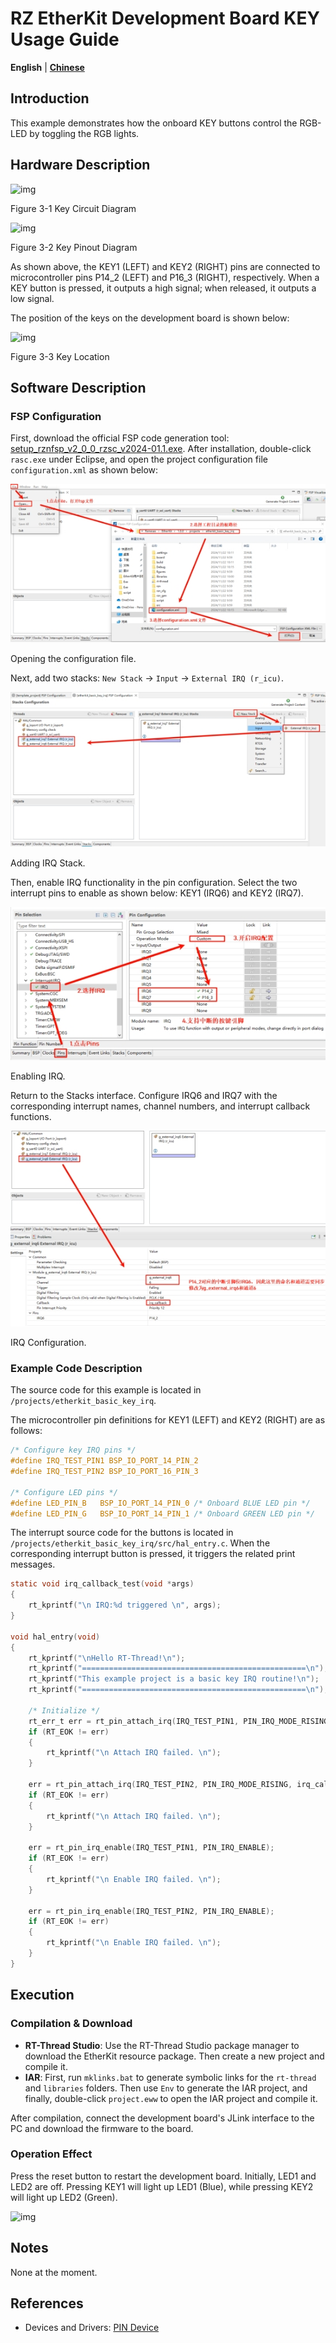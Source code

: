 # RZ EtherKit Development Board KEY Usage Guide

**English** | [**Chinese**](./README_zh.md)

## Introduction

This example demonstrates how the onboard KEY buttons control the RGB-LED by toggling the RGB lights.

## Hardware Description

![img](./figures/wps23.jpg) 

Figure 3-1 Key Circuit Diagram

![img](./figures/wps24.jpg) 

Figure 3-2 Key Pinout Diagram

As shown above, the KEY1 (LEFT) and KEY2 (RIGHT) pins are connected to microcontroller pins P14_2 (LEFT) and P16_3 (RIGHT), respectively. When a KEY button is pressed, it outputs a high signal; when released, it outputs a low signal.

The position of the keys on the development board is shown below:

![img](./figures/wps25.jpg) 

Figure 3-3 Key Location

## Software Description

### FSP Configuration

First, download the official FSP code generation tool: [setup_rznfsp_v2_0_0_rzsc_v2024-01.1.exe](https://github.com/renesas/rzn-fsp/releases/download/v2.0.0/setup_rznfsp_v2_0_0_rzsc_v2024-01.1.exe). After installation, double-click `rasc.exe` under Eclipse, and open the project configuration file `configuration.xml` as shown below:

![img](./figures/wps1.jpg) 

Opening the configuration file.

Next, add two stacks: `New Stack` -> `Input` -> `External IRQ (r_icu)`.

![img](./figures/wps2.jpg) 

Adding IRQ Stack.

Then, enable IRQ functionality in the pin configuration. Select the two interrupt pins to enable as shown below: KEY1 (IRQ6) and KEY2 (IRQ7).

![img](./figures/wps3.jpg) 

Enabling IRQ.

Return to the Stacks interface. Configure IRQ6 and IRQ7 with the corresponding interrupt names, channel numbers, and interrupt callback functions.

![img](./figures/wps4.jpg) 

IRQ Configuration.

### Example Code Description

The source code for this example is located in `/projects/etherkit_basic_key_irq`.

The microcontroller pin definitions for KEY1 (LEFT) and KEY2 (RIGHT) are as follows:

```c
/* Configure key IRQ pins */
#define IRQ_TEST_PIN1 BSP_IO_PORT_14_PIN_2
#define IRQ_TEST_PIN2 BSP_IO_PORT_16_PIN_3

/* Configure LED pins */
#define LED_PIN_B   BSP_IO_PORT_14_PIN_0 /* Onboard BLUE LED pin */
#define LED_PIN_G   BSP_IO_PORT_14_PIN_1 /* Onboard GREEN LED pin */
```

The interrupt source code for the buttons is located in `/projects/etherkit_basic_key_irq/src/hal_entry.c`. When the corresponding interrupt button is pressed, it triggers the related print messages.

```c
static void irq_callback_test(void *args)
{
    rt_kprintf("\n IRQ:%d triggered \n", args);
}

void hal_entry(void)
{
    rt_kprintf("\nHello RT-Thread!\n");
    rt_kprintf("==================================================\n");
    rt_kprintf("This example project is a basic key IRQ routine!\n");
    rt_kprintf("==================================================\n");

    /* Initialize */
    rt_err_t err = rt_pin_attach_irq(IRQ_TEST_PIN1, PIN_IRQ_MODE_RISING, irq_callback_test, (void *)1);
    if (RT_EOK != err)
    {
        rt_kprintf("\n Attach IRQ failed. \n");
    }

    err = rt_pin_attach_irq(IRQ_TEST_PIN2, PIN_IRQ_MODE_RISING, irq_callback_test, (void *)2);
    if (RT_EOK != err)
    {
        rt_kprintf("\n Attach IRQ failed. \n");
    }

    err = rt_pin_irq_enable(IRQ_TEST_PIN1, PIN_IRQ_ENABLE);
    if (RT_EOK != err)
    {
        rt_kprintf("\n Enable IRQ failed. \n");
    }

    err = rt_pin_irq_enable(IRQ_TEST_PIN2, PIN_IRQ_ENABLE);
    if (RT_EOK != err)
    {
        rt_kprintf("\n Enable IRQ failed. \n");
    }
}
```

## Execution

### Compilation & Download

- **RT-Thread Studio**: Use the RT-Thread Studio package manager to download the EtherKit resource package. Then create a new project and compile it.  
- **IAR**: First, run `mklinks.bat` to generate symbolic links for the `rt-thread` and `libraries` folders. Then use `Env` to generate the IAR project, and finally, double-click `project.eww` to open the IAR project and compile it.

After compilation, connect the development board's JLink interface to the PC and download the firmware to the board.

### Operation Effect

Press the reset button to restart the development board. Initially, LED1 and LED2 are off. Pressing KEY1 will light up LED1 (Blue), while pressing KEY2 will light up LED2 (Green).

![img](./figures/wps26.jpg) 

## Notes

None at the moment.

## References

- Devices and Drivers: [PIN Device](https://www.rt-thread.org/document/site/#/rt-thread-version/rt-thread-standard/programming-manual/device/pin/pin)